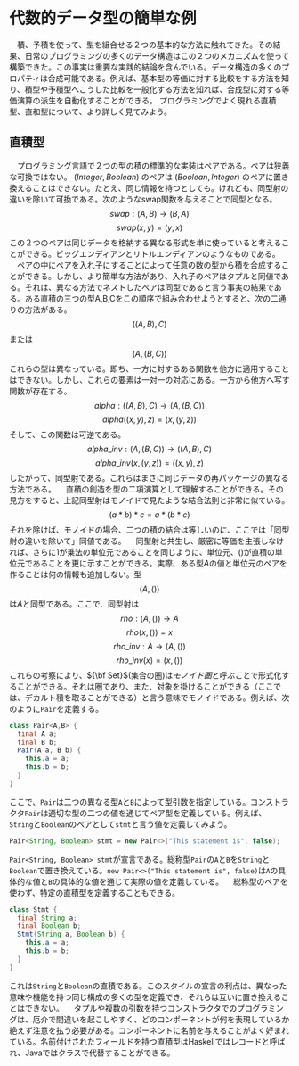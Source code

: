 # 代数的データ型の簡単な例
　積、予積を使って、型を組合せる２つの基本的な方法に触れてきた。その結果、日常のプログラミングの多くのデータ構造はこの２つのメカニズムを使って構築できた。この事実は重要な実践的結論を含んでいる。データ構造の多くのプロパティは合成可能である。例えば、基本型の等価に対する比較をする方法を知り、積型や予積型へこうした比較を一般化する方法を知れば、合成型に対する等価演算の派生を自動化することができる。
プログラミングでよく現れる直積型、直和型について、より詳しく見てみよう。
## 直積型
　プログラミング言語で２つの型の積の標準的な実装はペアである。ペアは狭義な可換ではない。 $(Integer,Boolean)$ のペアは $(Boolean,Integer)$ のペアに置き換えることはできない。たとえ、同じ情報を持つとしても。けれども、同型射の違いを除いて可換である。次のようなswap関数を与えることで同型となる。
$$
swap:(A, B) \rightarrow (B, A)
$$
$$
swap(x, y) = (y, x)
$$
この２つのペアは同じデータを格納する異なる形式を単に使っていると考えることができる。ビッグエンディアンとリトルエンディアンのようなものである。
　ペアの中にペアを入れ子にすることによって任意の数の型から積を合成することができる。しかし、より簡単な方法があり、入れ子のペアはタプルと同値である。それは、異なる方法でネストしたペアは同型であると言う事実の結果である。ある直積の三つの型A,B,Cをこの順序で組み合わせようとすると、次の二通りの方法がある。
$$
((A, B), C)
$$
または
$$
(A, (B, C))
$$
これらの型は異なっている。即ち、一方に対するある関数を他方に適用することはできない。しかし、これらの要素は一対一の対応にある。一方から他方へ写す関数が存在する。
$$
alpha:((A, B), C) \rightarrow (A, (B, C))
$$
$$
alpha((x, y), z) = (x, (y, z))
$$
そして、この関数は可逆である。
$$
alpha\_inv:(A, (B, C)) \rightarrow ((A, B), C)
$$
$$
alpha\_inv(x, (y, z)) = ((x, y), z)
$$
したがって、同型射である。これらはまさに同じデータの再パッケージの異なる方法である。
　直積の創造を型の二項演算として理解することができる。その見方をすると、上記同型射はモノイドで見たような結合法則と非常に似ている。
$$
(a * b) * c = a * (b * c)
$$
それを除けば、モノイドの場合、二つの積の結合は等しいのに、ここでは「同型射の違いを除いて」同値である。
　同型射と共生し、厳密に等価を主張しなければ、さらに$1$が乗法の単位元であることを同じように、単位元、()が直積の単位元であることを更に示すことができる。実際、ある型$A$の値と単位元のペアを作ることは何の情報も追加しない。型
$$
(A, ())
$$
は$A$と同型である。ここで、同型射は
$$
rho:(A, ()) \rightarrow A
$$
$$
rho(x, ()) = x
$$
$$
$$
$$
rho\_inv:A \rightarrow (A, ())
$$
$$
rho\_inv(x) = (x, ())
$$
これらの考察により、${\bf Set}$(集合の圏)は*モノイド圏*と呼ぶことで形式化することができる。それは圏であり、また、対象を掛けることができる（ここでは、デカルト積を取ることができる）と言う意味でモノイドである。例えば、次のように`Pair`を定義する。
```java
class Pair<A,B> {
  final A a;
  final B b;
  Pair(A a, B b) {
    this.a = a;
    this.b = b;
  }
}
```
ここで、`Pair`は二つの異なる型`A`と`B`によって型引数を指定している。コンストラクタ`Pair`は適切な型の二つの値を通じてペア型を定義している。例えば、`String`と`Boolean`のペアとして`stmt`と言う値を定義してみよう。
```java
Pair<String, Boolean> stmt = new Pair<>("This statement is", false);
```
`Pair<String, Boolean> stmt`が宣言である。総称型`Pair`の`A`と`B`を`String`と`Boolean`で置き換えている。`new Pair<>("This statement is", false)`は`A`の具体的な値と`B`の具体的な値を通じて実際の値を定義している。
　総称型のペアを使わず、特定の直積型を定義することもできる。
```java
class Stmt {
  final String a;
  final Boolean b;
  Stmt(String a, Boolean b) {
    this.a = a;
    this.b = b;
  }
}
```
これは`String`と`Boolean`の直積である。このスタイルの宣言の利点は、異なった意味や機能を持つ同じ構成の多くの型を定義でき、それらは互いに置き換えることはできない。
　タプルや複数の引数を持つコンストラクタでのプログラミングは、厄介で間違いを起こしやすく、どのコンポーネントが何を表現しているか絶えず注意を払う必要がある。コンポーネントに名前を与えることがよく好まれている。名前付けされたフィールドを持つ直積型はHaskellではレコードと呼ばれ、Javaではクラスで代替することができる。
